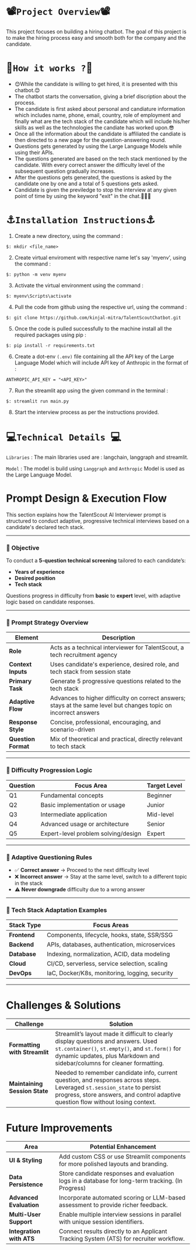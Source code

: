 # 📽️`Project Overview`📽️

This project focuses on building a hiring chatbot. The goal of this project is to make the hiring process easy and smooth both for the company and the candidate.

# 🔬`How it works ?`🔬

 - 😊While the candidate is willing to get hired, it is presented with this chatbot.😊
 - The chatbot starts the conversation, giving a brief discription about the process.
 - The candidate is first asked about personal and candiature information which includes name, phone, email, country, role of employment and finally what are the tech stack of the candidate which will include his/her skills as well as the technologies the candiate has worked upon.😎
 - Once all the information about the candidate is affiliated the candiate is then directed to a new page for the question-answering round.
 - Questions gets generated by using the Large Language Models while using their APIs.
 - The questions generated are based on the tech stack mentioned by the candidate. With every correct answer the difficulty level of the subsequent question gradually increases.
 - After the questions gets generated, the questions is asked by the candidate one by one and a total of 5 questions gets asked.
 - Candidate is given the previledge to stop the interview at any given point of time by using the keyword "exit" in the chat.🏃🏃🏃

 # ⚓️`Installation Instructions`⚓️

 1. Create a new directory, using the command : 
 ```
 $: mkdir <file_name>
 ```

 2. Create virtual enviroment with respective name let's say 'myenv', using the command :
 ```
 $: python -m venv myenv
 ```

 3. Activate the virtual environment using the command :
 ```
 $: myenv\Scripts\activate
 ```

 4. Pull the code from github using the respective url, using the command :
 ```
 $: git clone https://github.com/kinjal-mitra/TalentScoutChatbot.git
 ```

 5. Once the code is pulled successfully to the machine install all the required packages using pip :
 ```
 $: pip install -r requirements.txt
 ```

 6. Create a dot-env `(.env)` file containing all the API key of the Large Language Model which will include API key of Anthropic in the format of :
 ```
 ANTHROPIC_API_KEY = "<API_KEY>"
 ```

 7. Run the streamlit app using the given command in the terminal :
 ```
 $: streamlit run main.py
 ```

 8. Start the interview process as per the instructions provided.
 

 # 💻`Technical Details `💻

`Libraries` : The main libraries used are : langchain, langgraph and streamlit.

`Model` : The model is build using `Langgraph` and `Anthropic` Model is used as the Large Language Model.

# Prompt Design & Execution Flow

This section explains how the TalentScout AI Interviewer prompt is structured to conduct adaptive, progressive technical interviews based on a candidate's declared tech stack.

---

### 🎯 Objective

To conduct a **5-question technical screening** tailored to each candidate’s:
- **Years of experience**
- **Desired position**
- **Tech stack**

Questions progress in difficulty from **basic** to **expert** level, with adaptive logic based on candidate responses.

---

### 🧠 Prompt Strategy Overview

| Element              | Description                                                                 |
|----------------------|-----------------------------------------------------------------------------|
| **Role**             | Acts as a technical interviewer for TalentScout, a tech recruitment agency |
| **Context Inputs**   | Uses candidate's experience, desired role, and tech stack from session state|
| **Primary Task**     | Generate 5 progressive questions related to the tech stack                  |
| **Adaptive Flow**    | Advances to higher difficulty on correct answers; stays at the same level but changes topic on incorrect answers |
| **Response Style**   | Concise, professional, encouraging, and scenario-driven                     |
| **Question Format**  | Mix of theoretical and practical, directly relevant to tech stack            |

---

### 🧩 Difficulty Progression Logic

| Question | Focus Area                          | Target Level |
|----------|-------------------------------------|--------------|
| Q1       | Fundamental concepts                | Beginner     |
| Q2       | Basic implementation or usage       | Junior       |
| Q3       | Intermediate application            | Mid-level    |
| Q4       | Advanced usage or architecture      | Senior       |
| Q5       | Expert-level problem solving/design | Expert       |

---

### 🔄 Adaptive Questioning Rules

- ✅ **Correct answer** → Proceed to the next difficulty level  
- ❌ **Incorrect answer** → Stay at the same level, switch to a different topic in the stack  
- ⚠️ **Never downgrade** difficulty due to a wrong answer  

---

### 🧰 Tech Stack Adaptation Examples

| Stack Type     | Focus Areas                                            |
|----------------|--------------------------------------------------------|
| **Frontend**   | Components, lifecycle, hooks, state, SSR/SSG           |
| **Backend**    | APIs, databases, authentication, microservices         |
| **Database**   | Indexing, normalization, ACID, data modeling           |
| **Cloud**      | CI/CD, serverless, service selection, scaling          |
| **DevOps**     | IaC, Docker/K8s, monitoring, logging, security         |

---


# Challenges & Solutions

| Challenge                  | Solution                                                                 
|-----------------------------|--------------------------------------------------------------------------
| **Formatting with Streamlit** | Streamlit’s layout made it difficult to clearly display questions and answers. Used `st.container()`, `st.empty()`, and `st.form()` for dynamic updates, plus Markdown and sidebar/columns for cleaner formatting. 
| **Maintaining Session State** | Needed to remember candidate info, current question, and responses across steps. Leveraged `st.session_state` to persist progress, store answers, and control adaptive question flow without losing context. 


# Future Improvements

| Area                         | Potential Enhancement                                                                 
|-------------------------------|---------------------------------------------------------------------------------------
| **UI & Styling**              | Add custom CSS or use Streamlit components for more polished layouts and branding.     
| **Data Persistence**          | Store candidate responses and evaluation logs in a database for long-term tracking. (In Progress)    
| **Advanced Evaluation**       | Incorporate automated scoring or LLM-based assessment to provide richer feedback.      
| **Multi-User Support**        | Enable multiple interview sessions in parallel with unique session identifiers.        
| **Integration with ATS**      | Connect results directly to an Applicant Tracking System (ATS) for recruiter workflow. 
